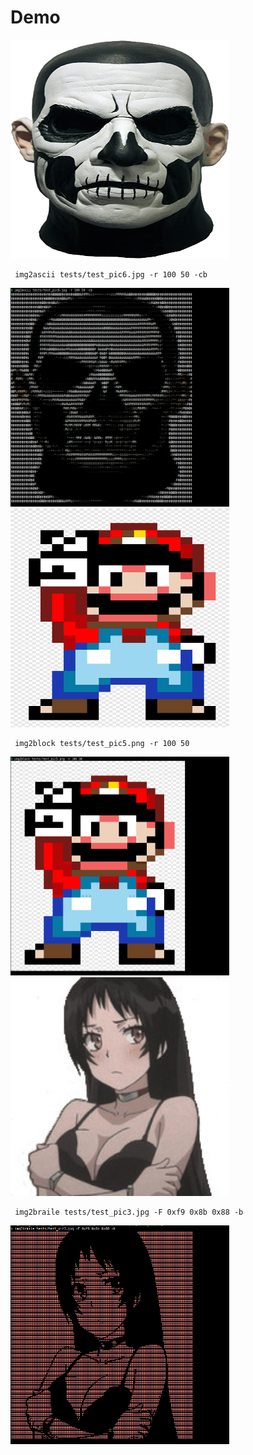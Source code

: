 # Demo

<img src="https://github.com/dax99993/img2ansi/blob/main/tests/test_pic6.jpg" width='350' height='350'>

```
 img2ascii tests/test_pic6.jpg -r 100 50 -cb
```

<img src="https://github.com/dax99993/img2ansi/blob/main/demo/demo_ascii.png" width='350' height='350'>


<img src = "https://github.com/dax99993/img2ansi/blob/main/tests/test_pic5.png" width='350' height='350'>

```
 img2block tests/test_pic5.png -r 100 50
```

<img src="https://github.com/dax99993/img2ansi/blob/main/demo/demo_block.png" width='350' height='350'>


<img src="https://github.com/dax99993/img2ansi/blob/main/tests/test_pic3.jpg" width='350' height='350'>

```
 img2braile tests/test_pic3.jpg -F 0xf9 0x8b 0x88 -b
```

<img src="https://github.com/dax99993/img2ansi/blob/main/demo/demo_braile.png" width='350' height='350'>

